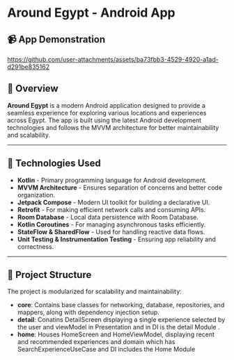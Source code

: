 # Around Egypt - Android App

## 📹 App Demonstration

https://github.com/user-attachments/assets/ba73fbb3-4529-4920-a1ad-d291be835162


## 📌 Overview

**Around Egypt** is a modern Android application designed to provide a seamless experience for exploring various locations and experiences across Egypt. The app is built using the latest Android development technologies and follows the MVVM architecture for better maintainability and scalability.

---

## 🚀 Technologies Used

- **Kotlin** - Primary programming language for Android development.
- **MVVM Architecture** - Ensures separation of concerns and better code organization.
- **Jetpack Compose** - Modern UI toolkit for building a declarative UI.
- **Retrofit** - For making efficient network calls and consuming APIs.
- **Room Database** - Local data persistence with Room Database.
- **Kotlin Coroutines** - For managing asynchronous tasks efficiently.
- **StateFlow & SharedFlow** - Used for handling reactive data flows.
- **Unit Testing & Instrumentation Testing** - Ensuring app reliability and correctness.

---

## 📂 Project Structure

The project is modularized for scalability and maintainability:

- **core**: Contains base classes for networking, database, repositories, and mappers, along with dependency injection setup.
- **detail**: Conatins DetailScreen displaying a single experience selected by the user and viewModel in Presentation and in DI is the detail Module . 
- **home**: Houses HomeScreen and HomeViewModel, displaying recent and recommended experiences and domain which has SearchExperienceUseCase and DI includes the Home Module






